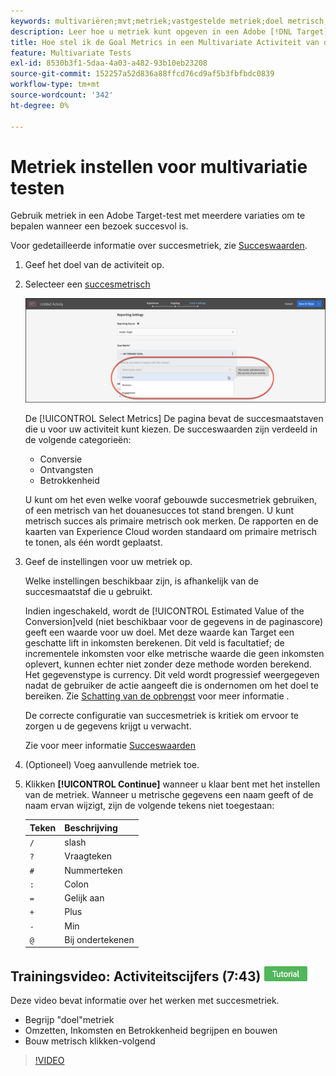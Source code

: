 ```yaml
---
keywords: multivariëren;mvt;metriek;vastgestelde metriek;doel metrisch;activiteitenmontages;succes metrisch;omzetting;opbrengst;betrokkenheid
description: Leer hoe u metriek kunt opgeven in een Adobe [!DNL Target] Multivariate testactiviteit om te bepalen wanneer een bezoek succesvol is, zoals Omzetting, Ontvangsten, en Betrokkenheid.
title: Hoe stel ik de Goal Metrics in een Multivariate Activiteit van de Test (MVT)?
feature: Multivariate Tests
exl-id: 8530b3f1-5daa-4a03-a482-93b10eb23208
source-git-commit: 152257a52d836a88ffcd76cd9af5b3fbfbdc0839
workflow-type: tm+mt
source-wordcount: '342'
ht-degree: 0%

---
```


# Metriek instellen voor multivariatie testen

Gebruik metriek in een Adobe Target-test met meerdere variaties om te bepalen wanneer een bezoek succesvol is.

Voor gedetailleerde informatie over succesmetriek, zie [Succeswaarden](/help/main/c-activities/r-success-metrics/success-metrics.md#reference_D011575C85DA48E989A244593D9B9924).

1. Geef het doel van de activiteit op.
1. Selecteer een [succesmetrisch](/help/main/c-activities/r-success-metrics/success-metrics.md#reference_D011575C85DA48E989A244593D9B9924)

   ![Lijst met metriek instellen](/help/main/c-activities/c-multivariate-testing/t-create-multivariate-test/assets/mvt_metrics-list.png)

   De [!UICONTROL Select Metrics] De pagina bevat de succesmaatstaven die u voor uw activiteit kunt kiezen. De succeswaarden zijn verdeeld in de volgende categorieën:

   * Conversie
   * Ontvangsten
   * Betrokkenheid

   U kunt om het even welke vooraf gebouwde succesmetriek gebruiken, of een metrisch van het douanesucces tot stand brengen. U kunt metrisch succes als primaire metrisch ook merken. De rapporten en de kaarten van Experience Cloud worden standaard om primaire metrisch te tonen, als één wordt geplaatst.
1. Geef de instellingen voor uw metriek op.

   Welke instellingen beschikbaar zijn, is afhankelijk van de succesmaatstaf die u gebruikt.

   Indien ingeschakeld, wordt de [!UICONTROL Estimated Value of the Conversion]veld (niet beschikbaar voor de gegevens in de paginascore) geeft een waarde voor uw doel. Met deze waarde kan Target een geschatte lift in inkomsten berekenen. Dit veld is facultatief; de incrementele inkomsten voor elke metrische waarde die geen inkomsten oplevert, kunnen echter niet zonder deze methode worden berekend. Het gegevenstype is currency. Dit veld wordt progressief weergegeven nadat de gebruiker de actie aangeeft die is ondernomen om het doel te bereiken. Zie [Schatting van de opbrengst](/help/main/administrating-target/r-target-account-preferences/estimating-lift-in-revenue.md) voor meer informatie .

   De correcte configuratie van succesmetriek is kritiek om ervoor te zorgen u de gegevens krijgt u verwacht.

   Zie voor meer informatie [Succeswaarden](/help/main/c-activities/r-success-metrics/success-metrics.md#reference_D011575C85DA48E989A244593D9B9924)
1. (Optioneel) Voeg aanvullende metriek toe.
1. Klikken **[!UICONTROL Continue]** wanneer u klaar bent met het instellen van de metriek.
Wanneer u metrische gegevens een naam geeft of de naam ervan wijzigt, zijn de volgende tekens niet toegestaan:

   | Teken | Beschrijving |
   |--- |--- |
   | `/` | slash |
   | `?` | Vraagteken |
   | `#` | Nummerteken |
   | `:` | Colon |
   | `=` | Gelijk aan |
   | `+` | Plus |
   | `-` | Min |
   | `@` | Bij ondertekenen |

## Trainingsvideo: Activiteitscijfers (7:43) ![Zelfstudie-badge](/help/main/assets/tutorial.png)

Deze video bevat informatie over het werken met succesmetriek.

* Begrijp &quot;doel&quot;metriek
* Omzetten, Inkomsten en Betrokkenheid begrijpen en bouwen
* Bouw metrisch klikken-volgend

>[!VIDEO](https://video.tv.adobe.com/v/17380)
